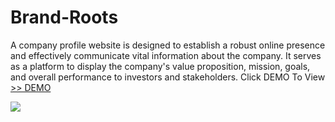 # Brand-Roots
A company profile website is designed to establish a robust online presence and effectively communicate vital information about the company. It serves as a platform to display the company's value proposition, mission, goals, and overall performance to investors and stakeholders.
Click DEMO To View [>> DEMO](http://brand-roots.com/)

<img src="https://github.com/MarimEzz/Final-BR/blob/main/screencapture-brand-roots-2024-07-22-15_25_52.png">

